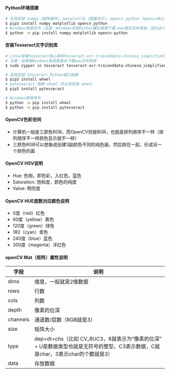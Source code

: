 #### Python环境搭建
```bash
# 全局安装 numpy（矩阵操作），matplotlib（图像显示），opencv_python（opencv核心库）
$ pip3 install numpy matplotlib opencv_python
# Windows使用命令（注意：Windows安装Python建议直接下载.exe格式文件安装，因为这个会默认会安装pip模块）
$ python -m pip install numpy matplotlib opencv-python
```

#### 安装Tesseract文字识别库
```bash
# Linux安装tesseract核心库和tesseract-ocr-traineddata-chinese_simplified简体中文语言包（用于识别简体中文）
# 注意：如果是Windows系统直接去下载exe文件安装
$ sudo zypper in tesseract tesseract-ocr-traineddata-chinese_simplified

# 全局安装 tesseract Python接口函数
$ pip3 install wheel 
# pytesseract 依赖 wheel 所以先安装 wheel 
$ pip3 install pytesseract

# Windows使用命令
$ python -m pip install wheel 
$ python -m pip install pytesseract
```

#### OpenCV色彩空间
 - 计算机一般是三原色RGB，而OpenCV则是BGR，也就是排列顺序不一样（排列顺序不一样颜色显示就不一样）
 - 三原色RGB可以想象成创建3副颜色不同的纯色画，然后跌在一起，形成另一个颜色的画


#### OpenCV HSV说明
 - Hue: 色相，即色彩，入红色，蓝色
 - Saturation: 饱和度，颜色的纯度
 - Value: 明亮度

#### OpenCV HUE度数对应颜色说明
 - 0度（red）红色
 - 60度（yellow）黄色
 - 120度（green）绿色
 - 180（cyan）青色
 - 240度（blue）蓝色
 - 300度（magenta）洋红色

#### openCV Mat（矩阵）属性说明
|字段    |说明 |
|----   | ----|
dims    | 维度，一般就是2维数据
rows    | 行数
cols    | 列数
depth   | 像素的位深
channels| 通道数/层数（RGB就是3）
size    | 矩阵大小
type    | dep+dt+chs（比如 CV_8UC3，8就表示为“像素的位深” + U是数据类型也就是无符号的整型，C3表示数据，C就是char，3表示char的个数就是3）
data    | 存放数据

